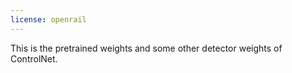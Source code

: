 ```yaml
---
license: openrail
---
```


This is the pretrained weights and some other detector weights of ControlNet.
